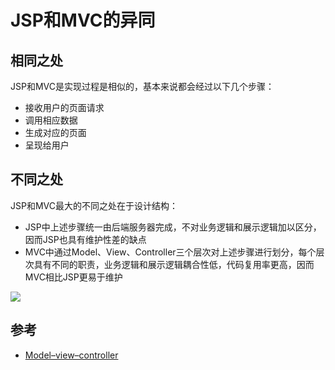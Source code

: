 # JSP和MVC的异同

## 相同之处

JSP和MVC是实现过程是相似的，基本来说都会经过以下几个步骤：

- 接收用户的页面请求
- 调用相应数据
- 生成对应的页面
- 呈现给用户

## 不同之处

JSP和MVC最大的不同之处在于设计结构：

- JSP中上述步骤统一由后端服务器完成，不对业务逻辑和展示逻辑加以区分，因而JSP也具有维护性差的缺点
- MVC中通过Model、View、Controller三个层次对上述步骤进行划分，每个层次具有不同的职责，业务逻辑和展示逻辑耦合性低，代码复用率更高，因而MVC相比JSP更易于维护

![](https://upload.wikimedia.org/wikipedia/commons/thumb/a/a0/MVC-Process.svg/800px-MVC-Process.svg.png)

## 参考

- [Model–view–controller](<https://en.wikipedia.org/wiki/Model%E2%80%93view%E2%80%93controller>)

